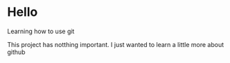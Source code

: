 Hello
=====

Learning how to use git

This project has notthing important. I just wanted to learn a little more about github 
